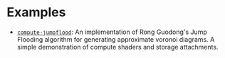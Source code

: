 # Examples
* [`compute-jumpflood`](compute-jumpflood.rs): An implementation of Rong
  Guodong's Jump Flooding algorithm for generating approximate voronoi diagrams.
  A simple demonstration of compute shaders and storage attachments.